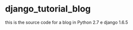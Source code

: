 django_tutorial_blog
====================

this is the source code for a blog in Python 2.7 e django 1.6.5

